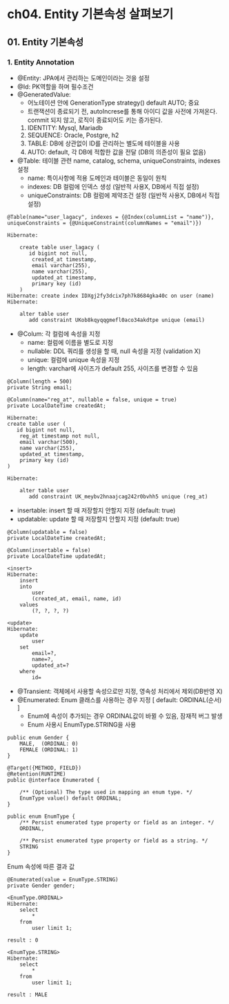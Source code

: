 # ch04. Entity 기본속성 살펴보기

## 01. Entity 기본속성

### 1. Entity Annotation
* @Entity: JPA에서 관리하는 도메인이라는 것을 설정
* @Id: PK역할을 하며 필수조건
* @GeneratedValue:
    * 어노테이션 안에 GenerationType strategy() default AUTO; 중요
    * 트랜잭션이 종료되기 전, autoIncrese를 통해 아이디 값을 사전에 가져온다. commit 되지 않고, 로직이 종료되어도 키는 증가된다.
    1. IDENTITY: Mysql, Mariadb
    1. SEQUENCE: Oracle, Postgre, h2
    1. TABLE: DB에 상관없이 ID를 관리하는 별도에 테이블을 사용
    1. AUTO: default, 각 DB에 적합한 값을 전달 (DB의 의존성이 필요 없음)
* @Table: 테이블 관련 name, catalog, schema, uniqueConstraints, indexes 설정
    * name: 특이사항에 적용 도메인과 테이블은 동일이 원칙
    * indexes: DB 컬럼에 인덱스 생성 (일반적 사용X, DB에서 직접 설정)
    * uniqueConstraints: DB 컬럼에 제약조건 설정 (일반적 사용X, DB에서 직접 설정)
~~~
@Table(name="user_lagacy", indexes = {@Index(columnList = "name")}, uniqueConstraints = {@UniqueConstraint(columnNames = "email")})
~~~
~~~
Hibernate: 
    
    create table user_lagacy (
       id bigint not null,
        created_at timestamp,
        email varchar(255),
        name varchar(255),
        updated_at timestamp,
        primary key (id)
    )
Hibernate: create index IDXgj2fy3dcix7ph7k8684gka40c on user (name)
Hibernate: 
    
    alter table user 
       add constraint UKob8kqyqqgmefl0aco34akdtpe unique (email)
~~~
* @Colum: 각 컬럼에 속성을 지정
    *  name: 컬럼에 이름을 별도로 지정
    * nullable: DDL 쿼리를 생성을 할 때, null 속성을 지정 (validation X)
    * unique: 컬럼에 unique 속성을 지정
    * length: varchar에 사이즈가 default 255, 사이즈를 변경할 수 있음
~~~
@Column(length = 500)
private String email;

@Column(name="reg_at", nullable = false, unique = true)
private LocalDateTime createdAt;
~~~
~~~
Hibernate:
create table user (
   id bigint not null,
    reg_at timestamp not null,
    email varchar(500),
    name varchar(255),
    updated_at timestamp,
    primary key (id)
)

Hibernate: 
    
    alter table user 
       add constraint UK_meybv2hnaajcag242r0bvhh5 unique (reg_at)
~~~

* insertable: insert 할 때 저장할지 안할지 지정 (default: true)
* updatable: update 할 때 저장할지 안할지 지정 (default: true)
~~~
@Column(updatable = false)
private LocalDateTime createdAt;

@Column(insertable = false)
private LocalDateTime updatedAt;
~~~
~~~
<insert>
Hibernate: 
    insert 
    into
        user
        (created_at, email, name, id) 
    values
        (?, ?, ?, ?)

<update>
Hibernate: 
    update
        user 
    set
        email=?,
        name=?,
        updated_at=? 
    where
        id=
~~~
* @Transient: 객체에서 사용할 속성으로만 지정, 영속성 처리에서 제외(DB반영 X)
* @Enumerated: Enum 클래스를 사용하는 경우 지정 [ default: ORDINAL(순서) ]
    *  Enum에 속성이 추가되는 경우 ORDINAL값이 바뀔 수 있음, 잠재적 버그 발생
    * Enum 사용시 EnumType.STRING을 사용

~~~
public enum Gender {
    MALE,  (ORDINAL: 0)
    FEMALE (ORDINAL: 1)
}
~~~
~~~
@Target({METHOD, FIELD}) 
@Retention(RUNTIME)
public @interface Enumerated {

    /** (Optional) The type used in mapping an enum type. */
    EnumType value() default ORDINAL;
}
~~~
~~~
public enum EnumType {
    /** Persist enumerated type property or field as an integer. */
    ORDINAL,

    /** Persist enumerated type property or field as a string. */
    STRING
}
~~~
Enum 속성에 따른 결과 값
~~~
@Enumerated(value = EnumType.STRING)
private Gender gender;
~~~
~~~
<EnumType.ORDINAL>
Hibernate: 
    select
        * 
    from
        user limit 1;

result : 0

<EnumType.STRING>
Hibernate: 
    select
        * 
    from
        user limit 1;

result : MALE
~~~
